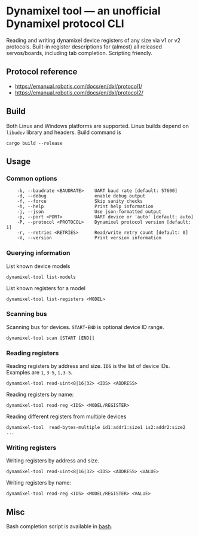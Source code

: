 # Dynamixel tool &mdash; an unofficial Dynamixel protocol CLI
Reading and writing dynamixel device registers of any size via v1 or
v2 protocols. Built-in register descriptions for (almost) all released
servos/boards, including tab completion. Scripting friendly.

## Protocol reference
- https://emanual.robotis.com/docs/en/dxl/protocol1/
- https://emanual.robotis.com/docs/en/dxl/protocol2/

## Build
Both Linux and Windows platforms are supported. Linux builds depend on
`libudev` library and headers. Build command is
``` shell
cargo build --release
```

## Usage
### Common options
```
    -b, --baudrate <BAUDRATE>    UART baud rate [default: 57600]
    -d, --debug                  enable debug output
    -f, --force                  Skip sanity checks
    -h, --help                   Print help information
    -j, --json                   Use json-formatted output
    -p, --port <PORT>            UART device or 'auto' [default: auto]
    -P, --protocol <PROTOCOL>    Dynamixel protocol version [default: 1]
    -r, --retries <RETRIES>      Read/write retry count [default: 0]
    -V, --version                Print version information
```

### Querying information
List known device models
```
dynamixel-tool list-models
```

List known registers for a model
```
dynamixel-tool list-registers <MODEL>
```

### Scanning bus
Scanning bus for devices. `START`-`END` is optional device ID range.
```
dynamixel-tool scan [START [END]]
```

### Reading registers
Reading registers by address and size. `IDS` is the list of device
IDs. Examples are `1`, `3-5`, `1,3-5`.
```
dynamixel-tool read-uint<8|16|32> <IDS> <ADDRESS>
```

Reading registers by name:
```
dynamixel-tool read-reg <IDS> <MODEL/REGISTER>
```

Reading different registers from multiple devices
```
dynamixel-tool  read-bytes-multiple id1:addr1:size1 is2:addr2:size2 ...
```

### Writing registers
Writing registers by address and size.
```
dynamixel-tool read-uint<8|16|32> <IDS> <ADDRESS> <VALUE>
```

Writing registers by name:
```
dynamixel-tool read-reg <IDS> <MODEL/REGISTER> <VALUE>
```

## Misc
Bash completion script is available in [bash](bash).
